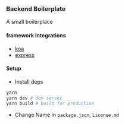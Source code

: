 ### Backend Boilerplate

A small boilerplace 

#### framework integrations
- [koa](https://github.com/soulsam480/backend-boilerplate/tree/koa)
- [express](https://github.com/soulsam480/backend-boilerplate/tree/express)

#### Setup
- Install deps
```bash
yarn
yarn dev # dev server
yarn build # build for production
```
- Change Name in `package.json`, `License.md`